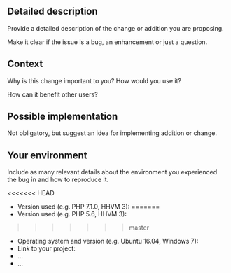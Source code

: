 <!-- Provide a general summary of the issue in the Title above -->

## Detailed description

Provide a detailed description of the change or addition you are proposing.

Make it clear if the issue is a bug, an enhancement or just a question.

## Context

Why is this change important to you? How would you use it?

How can it benefit other users?

## Possible implementation

Not obligatory, but suggest an idea for implementing addition or change.

## Your environment

Include as many relevant details about the environment you experienced the bug in and how to reproduce it.

<<<<<<< HEAD
* Version used (e.g. PHP 7.1.0, HHVM 3):
=======
* Version used (e.g. PHP 5.6, HHVM 3):
>>>>>>> master
* Operating system and version (e.g. Ubuntu 16.04, Windows 7):
* Link to your project:
* ...
* ...
